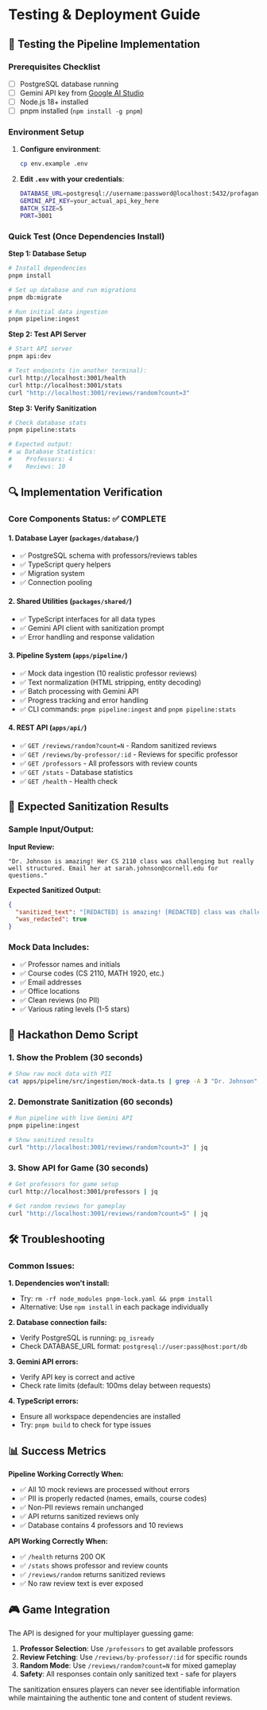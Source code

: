 # Testing & Deployment Guide

## 🧪 Testing the Pipeline Implementation

### Prerequisites Checklist
- [ ] PostgreSQL database running
- [ ] Gemini API key from [Google AI Studio](https://aistudio.google.com/apikey)
- [ ] Node.js 18+ installed
- [ ] pnpm installed (`npm install -g pnpm`)

### Environment Setup
1. **Configure environment**:
   ```bash
   cp env.example .env
   ```

2. **Edit `.env` with your credentials**:
   ```bash
   DATABASE_URL=postgresql://username:password@localhost:5432/profaganda_dev
   GEMINI_API_KEY=your_actual_api_key_here
   BATCH_SIZE=5
   PORT=3001
   ```

### Quick Test (Once Dependencies Install)

**Step 1: Database Setup**
```bash
# Install dependencies
pnpm install

# Set up database and run migrations
pnpm db:migrate

# Run initial data ingestion
pnpm pipeline:ingest
```

**Step 2: Test API Server**
```bash
# Start API server
pnpm api:dev

# Test endpoints (in another terminal):
curl http://localhost:3001/health
curl http://localhost:3001/stats
curl "http://localhost:3001/reviews/random?count=3"
```

**Step 3: Verify Sanitization**
```bash
# Check database stats
pnpm pipeline:stats

# Expected output:
# 📊 Database Statistics:
#    Professors: 4
#    Reviews: 10
```

## 🔍 Implementation Verification

### Core Components Status: ✅ COMPLETE

#### 1. **Database Layer** (`packages/database/`)
- ✅ PostgreSQL schema with professors/reviews tables
- ✅ TypeScript query helpers
- ✅ Migration system
- ✅ Connection pooling

#### 2. **Shared Utilities** (`packages/shared/`)
- ✅ TypeScript interfaces for all data types
- ✅ Gemini API client with sanitization prompt
- ✅ Error handling and response validation

#### 3. **Pipeline System** (`apps/pipeline/`)
- ✅ Mock data ingestion (10 realistic professor reviews)
- ✅ Text normalization (HTML stripping, entity decoding)
- ✅ Batch processing with Gemini API
- ✅ Progress tracking and error handling
- ✅ CLI commands: `pnpm pipeline:ingest` and `pnpm pipeline:stats`

#### 4. **REST API** (`apps/api/`)
- ✅ `GET /reviews/random?count=N` - Random sanitized reviews
- ✅ `GET /reviews/by-professor/:id` - Reviews for specific professor
- ✅ `GET /professors` - All professors with review counts  
- ✅ `GET /stats` - Database statistics
- ✅ `GET /health` - Health check

## 🎯 Expected Sanitization Results

### Sample Input/Output:
**Input Review:**
```
"Dr. Johnson is amazing! Her CS 2110 class was challenging but really well structured. Email her at sarah.johnson@cornell.edu for questions."
```

**Expected Sanitized Output:**
```json
{
  "sanitized_text": "[REDACTED] is amazing! [REDACTED] class was challenging but really well structured. Email [REDACTED] for questions.",
  "was_redacted": true
}
```

### Mock Data Includes:
- ✅ Professor names and initials
- ✅ Course codes (CS 2110, MATH 1920, etc.)
- ✅ Email addresses  
- ✅ Office locations
- ✅ Clean reviews (no PII)
- ✅ Various rating levels (1-5 stars)

## 🚀 Hackathon Demo Script

### 1. **Show the Problem** (30 seconds)
```bash
# Show raw mock data with PII
cat apps/pipeline/src/ingestion/mock-data.ts | grep -A 3 "Dr. Johnson"
```

### 2. **Demonstrate Sanitization** (60 seconds)
```bash
# Run pipeline with live Gemini API
pnpm pipeline:ingest

# Show sanitized results
curl "http://localhost:3001/reviews/random?count=3" | jq
```

### 3. **Show API for Game** (30 seconds)
```bash
# Get professors for game setup
curl http://localhost:3001/professors | jq

# Get random reviews for gameplay
curl "http://localhost:3001/reviews/random?count=5" | jq
```

## 🛠️ Troubleshooting

### Common Issues:

**1. Dependencies won't install:**
- Try: `rm -rf node_modules pnpm-lock.yaml && pnpm install`
- Alternative: Use `npm install` in each package individually

**2. Database connection fails:**
- Verify PostgreSQL is running: `pg_isready`
- Check DATABASE_URL format: `postgresql://user:pass@host:port/db`

**3. Gemini API errors:**
- Verify API key is correct and active
- Check rate limits (default: 100ms delay between requests)

**4. TypeScript errors:**
- Ensure all workspace dependencies are installed
- Try: `pnpm build` to check for type issues

## 📊 Success Metrics

**Pipeline Working Correctly When:**
- ✅ All 10 mock reviews are processed without errors
- ✅ PII is properly redacted (names, emails, course codes)
- ✅ Non-PII reviews remain unchanged
- ✅ API returns sanitized reviews only
- ✅ Database contains 4 professors and 10 reviews

**API Working Correctly When:**
- ✅ `/health` returns 200 OK
- ✅ `/stats` shows professor and review counts
- ✅ `/reviews/random` returns sanitized reviews
- ✅ No raw review text is ever exposed

## 🎮 Game Integration

The API is designed for your multiplayer guessing game:

1. **Professor Selection**: Use `/professors` to get available professors
2. **Review Fetching**: Use `/reviews/by-professor/:id` for specific rounds
3. **Random Mode**: Use `/reviews/random?count=N` for mixed gameplay
4. **Safety**: All responses contain only sanitized text - safe for players

The sanitization ensures players can never see identifiable information while maintaining the authentic tone and content of student reviews.
